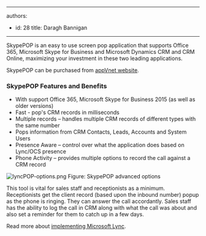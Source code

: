 

---
authors:
  - id: 28
    title: Daragh Bannigan
---




<span class='intro'> <p>SkypePOP is an easy to use screen pop application that supports Office 365, Microsoft Skype for Business and Microsoft Dynamics CRM and CRM Online, maximizing your investment in these two leading applications.<br></p> </span>

<p>SkypePOP can be purchased from 
   <a target="_blank" href="http&#58;//www.appvnet.com/">appVnet website</a>.</p><h3>SkypePOP Features and Benefits</h3><ul><li>With support Office 365, Microsoft Skype for Business 2015 (as well as older versions)<br></li><li>Fast - pop's CRM records in milliseconds</li><li>Multiple records – handles multiple CRM records of different types with the same number</li><li>Pops information from CRM Contacts, Leads, Accounts and System Users</li><li>Presence Aware – control over what the application does based on Lync/OCS presence</li><li>Phone Activity – provides multiple options to record the call against a CRM record​<br></li></ul>
<img src="/SiteAssets/do-you-integrate-crm-with-microsoft-lync/lyncPOP-options.png" alt="lyncPOP-options.png" class="ms-rteCustom-ImageArea" />
<span class="ms-rteCustom-FigureNormal">Figure&#58; SkypePOP advanced options</span>
<p>This tool is vital for sales staff and receptionists as a minimum. 
   <br>Receptionists get the client record (based upon the inbound number) popup as the phone is ringing. They can answer the call accordantly. Sales staff has the ability to log the call in CRM along with what the call was about and also set a reminder for them to catch up in a few days.</p><p>Read more about 
   <a href="http&#58;//www.ssw.com.au/ssw/Consulting/Lync.aspx"> implementing Microsoft Lync</a>.</p>​


